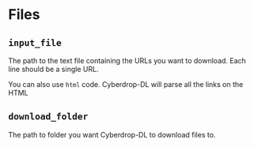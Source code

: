 # Files

## `input_file`

The path to the text file containing the URLs you want to download. Each line should be a single URL.

You can also use `html` code. Cyberdrop-DL will parse all the links on the HTML

## `download_folder`

The path to folder you want Cyberdrop-DL to download files to.
